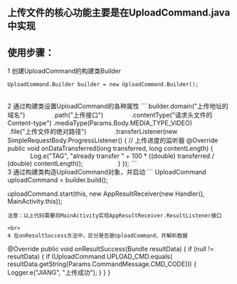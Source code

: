 ## 上传文件的核心功能主要是在UploadCommand.java中实现

## 使用步骤：

1 创建UploadCommand的构建类Builder
```
UploadCommand.Builder builder = new UploadCommand.Builder();
```

<br>
2 通过构建类设置UploadCommand的各种属性
```
builder.domain("上传地址的域名")
                .path("上传接口")
                .contentType("请求头文件的Content-type")
                .mediaType(Params.Body.MEDIA_TYPE_VIDEO)
                .file("上传文件的绝对路径")
                .transferListener(new SimpleRequestBody.ProgressListener() {  // 上传进度的监听器
                    @Override
                    public void onDataTransferred(long transferred, long contentLength) {
                        Log.e("TAG", "already transfer " + 100 *  ((double) transferred / (double) contentLength));
                    }
                });
```

<br>
3 通过构建类构造UploadCommand对象，并启动
```
UploadCommand uploadCommand = builder.build();

uploadCommand.start(this, new AppResultReceiver(new Handler(), MainActivity.this));
```
注意：以上代码需要将MainActivity实现AppResultReceiver.ResultListener接口

<br>
4 在onResultSuccess方法中，区分是否是UploadCommand，并解析数据
```
@Override
    public void onResultSuccess(Bundle resultData) {
        if (null != resultData) {
            if (UploadCommand.UPLOAD_CMD.equals(
                    resultData.getString(Params.CommandMessage.CMD_CODE))) {
                Logger.e("JIANG", "上传成功");
            }
        }
    }
```
